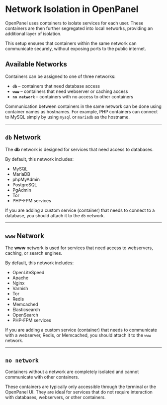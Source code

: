 # Network Isolation in OpenPanel

OpenPanel uses containers to isolate services for each user. These containers are then further segregated into local networks, providing an additional layer of isolation.

This setup ensures that containers within the same network can communicate securely, without exposing ports to the public internet.

## Available Networks

Containers can be assigned to one of three networks:

* **`db`** – containers that need database access
* **`www`** – containers that need webserver or caching access
* **`no network`** – containers with no access to other containers

Communication between containers in the same network can be done using container names as hostnames. For example, PHP containers can connect to MySQL simply by using `mysql` or `mariadb` as the hostname.

---

## `db` Network

The **db** network is designed for services that need access to databases.

By default, this network includes:

* MySQL
* MariaDB
* phpMyAdmin
* PostgreSQL
* PgAdmin
* Tor
* PHP-FPM services

If you are adding a custom service (container) that needs to connect to a database, you should attach it to the `db` network.

---

## `www` Network

The **www** network is used for services that need access to webservers, caching, or search engines.

By default, this network includes:

* OpenLiteSpeed
* Apache
* Nginx
* Varnish
* Tor
* Redis
* Memcached
* Elasticsearch
* OpenSearch
* PHP-FPM services

If you are adding a custom service (container) that needs to communicate with a webserver, Redis, or Memcached, you should attach it to the `www` network.

---

## `no network`

Containers without a network are completely isolated and cannot communicate with other containers.

These containers are typically only accessible through the terminal or the OpenPanel UI. They are ideal for services that do not require interaction with databases, webservers, or other containers.

